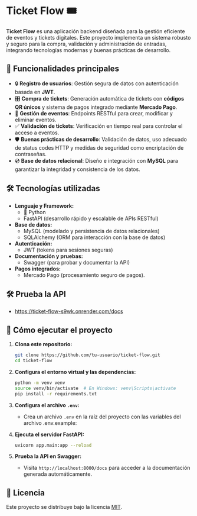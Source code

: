 # Ticket Flow 🎟️

**Ticket Flow** es una aplicación backend diseñada para la gestión eficiente de eventos y tickets digitales. Este proyecto implementa un sistema robusto y seguro para la compra, validación y administración de entradas, integrando tecnologías modernas y buenas prácticas de desarrollo.

## 🚀 Funcionalidades principales

- 🔒 **Registro de usuarios**: Gestión segura de datos con autenticación basada en **JWT**.  
- 🎛 **Compra de tickets**: Generación automática de tickets con **códigos QR únicos** y sistema de pagos integrado mediante **Mercado Pago**.  
- 📅 **Gestión de eventos**: Endpoints RESTful para crear, modificar y eliminar eventos.  
- ✅ **Validación de tickets**: Verificación en tiempo real para controlar el acceso a eventos.  
- 🛡️ **Buenas prácticas de desarrollo**: Validación de datos, uso adecuado de status codes HTTP y medidas de seguridad como encriptación de contraseñas.  
- 💿 **Base de datos relacional**: Diseño e integración con **MySQL** para garantizar la integridad y consistencia de los datos.

## 🛠️ Tecnologías utilizadas

- **Lenguaje y Framework:**  
  - 🐍 Python  
  - FastAPI (desarrollo rápido y escalable de APIs RESTful)  
- **Base de datos:**  
  - MySQL (modelado y persistencia de datos relacionales)  
  - SQLAlchemy (ORM para interacción con la base de datos)  
- **Autenticación:**  
  - JWT (tokens para sesiones seguras)  
- **Documentación y pruebas:**  
  - Swagger (para probar y documentar la API)  
- **Pagos integrados:**  
  - Mercado Pago (procesamiento seguro de pagos).  

## 🛠️ Prueba la API
  - https://ticket-flow-s9wk.onrender.com/docs

## 🚦 Cómo ejecutar el proyecto

1. **Clona este repositorio:**
   ```bash
   git clone https://github.com/tu-usuario/ticket-flow.git
   cd ticket-flow
   ```

2. **Configura el entorno virtual y las dependencias:**
   ```bash
   python -m venv venv
   source venv/bin/activate  # En Windows: venv\Scripts\activate
   pip install -r requirements.txt
   ```

3. **Configura el archivo `.env`:**
   - Crea un archivo `.env` en la raíz del proyecto con las variables del archivo .env.example:

4. **Ejecuta el servidor FastAPI:**
   ```bash
   uvicorn app.main:app --reload
   ```

5. **Prueba la API en Swagger:**
   - Visita `http://localhost:8000/docs` para acceder a la documentación generada automáticamente.

## 📜 Licencia

Este proyecto se distribuye bajo la licencia [MIT](LICENSE).
